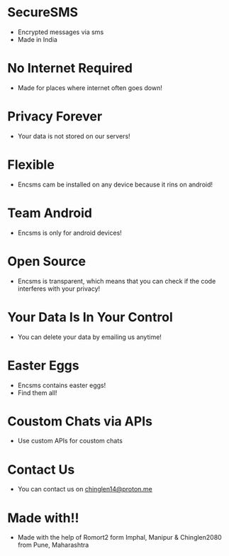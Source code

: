 # SecureSMS
 - Encrypted messages via sms
 - Made in India

# No Internet Required
 - Made for places where internet often goes down!

# Privacy Forever
 - Your data is not stored on our servers!

# Flexible 
 - Encsms cam be installed on any device because it rins on android!

# Team Android
 - Encsms is only for android devices!

# Open Source 
 - Encsms is transparent, which means that you can check if the code interferes with your privacy!

# Your Data Is In Your Control
 - You can delete your data by emailing us anytime!

# Easter Eggs
 - Encsms contains easter eggs!
 - Find them all!

# Coustom Chats via APIs
 - Use custom APIs for coustom chats

# Contact Us
 - You can contact us on chinglen14@proton.me 

# Made with!!
 - Made with the help of Romort2 form Imphal, Manipur 
 &
 Chinglen2080 from Pune, Maharashtra 
